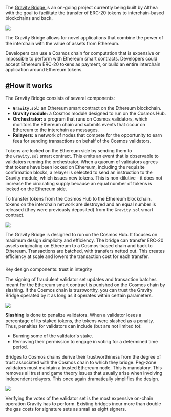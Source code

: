 The [Gravity Bridge ](https://www.gravitybridge.net/)is an on-going project currently being built by Althea with the goal to facilitate the transfer of ERC-20 tokens to interchain-based blockchains and back.

![](https://ida.interchain.io/hi-info-icon.svg)

The Gravity Bridge allows for novel applications that combine the power of the interchain with the value of assets from Ethereum.

Developers can use a Cosmos chain for computation that is expensive or impossible to perform with Ethereum smart contracts. Developers could accept Ethereum ERC-20 tokens as payment, or build an entire interchain application around Ethereum tokens.

[#](https://ida.interchain.io/academy/2-cosmos-concepts/15-bridges.html#how-it-works)How it works
-------------------------------------------------------------------------------------------------

The Gravity Bridge consists of several components:

-   **`Gravity.sol`:** an Ethereum smart contract on the Ethereum blockchain.
-   **Gravity module:** a Cosmos module designed to run on the Cosmos Hub.
-   **Orchestrator:** a program that runs on Cosmos validators, which monitors the Ethereum chain and submits events that occur on Ethereum to the interchain as messages.
-   **Relayers:** a network of nodes that compete for the opportunity to earn fees for sending transactions on behalf of the Cosmos validators.

Tokens are locked on the Ethereum side by sending them to the `Gravity.sol` smart contract. This emits an event that is observable to validators running the orchestrator. When a quorum of validators agrees that tokens have been locked on Ethereum, including the requisite confirmation blocks, a relayer is selected to send an instruction to the Gravity module, which issues new tokens. This is non-dilutive - it does not increase the circulating supply because an equal number of tokens is locked on the Ethereum side.

To transfer tokens from the Cosmos Hub to the Ethereum blockchain, tokens on the interchain network are destroyed and an equal number is released (they were previously deposited) from the `Gravity.sol` smart contract.

![](https://ida.interchain.io/hi-info-icon.svg)

The Gravity Bridge is designed to run on the Cosmos Hub. It focuses on maximum design simplicity and efficiency. The bridge can transfer ERC-20 assets originating on Ethereum to a Cosmos-based chain and back to Ethereum. Transactions are batched, with transfers netted out. This creates efficiency at scale and lowers the transaction cost for each transfer.


###
Key design components: trust in integrity

The signing of fraudulent validator set updates and transaction batches meant for the Ethereum smart contract is punished on the Cosmos chain by slashing. If the Cosmos chain is trustworthy, you can trust the Gravity Bridge operated by it as long as it operates within certain parameters.

![](https://ida.interchain.io/hi-info-icon.svg)

**Slashing** is done to penalize validators. When a validator loses a percentage of its staked tokens, the tokens were slashed as a penalty. Thus, penalties for validators can include (but are not limited to):

-   Burning some of the validator's stake.
-   Removing their permission to engage in voting for a determined time period.

Bridges to Cosmos chains derive their trustworthiness from the degree of trust associated with the Cosmos chain to which they bridge. Peg-zone validators must maintain a trusted Ethereum node. This is mandatory. This removes all trust and game theory issues that usually arise when involving independent relayers. This once again dramatically simplifies the design.

![](https://ida.interchain.io/hi-info-icon.svg)

Verifying the votes of the validator set is the most expensive on-chain operation Gravity has to perform. Existing bridges incur more than double the gas costs for signature sets as small as eight signers.
